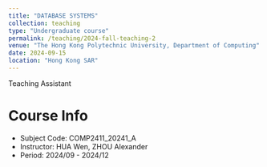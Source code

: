 ```yaml
---
title: "DATABASE SYSTEMS"
collection: teaching
type: "Undergraduate course"
permalink: /teaching/2024-fall-teaching-2
venue: "The Hong Kong Polytechnic University, Department of Computing"
date: 2024-09-15
location: "Hong Kong SAR"
---
```


Teaching Assistant

Course Info
======

* Subject Code:  COMP2411_20241_A   
* Instructor:    HUA Wen, ZHOU Alexander
* Period:        2024/09 - 2024/12
